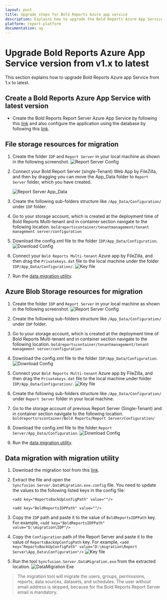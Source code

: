 ```yaml
---
layout: post
title: Upgrade steps for Bold Reports Azure app service
description: Explains how to upgrade the Bold Reports Azure App Service version from 1.x to the latest versions in Azure.
platform: report-platform
documentation: ug
---
```


# Upgrade Bold Reports Azure App Service version from v1.x to latest

This section explains how to upgrade Bold Reports Azure app Service from 1.x to latest.

## Create a Bold Reports Azure App Service with latest version

* Create the Bold Reports Report Server Azure App Service by following this [link](./../../../create-app-service/) and also configure the application using the database by following this [link](./../../../create-app-service/#configure-a-new-bold-reports).

## File storage resources for migration

1. Create the folder `IDP` and `Report Server` in your local machine as shown in the following screenshot.
![Report Server Config](/static/assets/on-premise/images/installation-and-deployment/azure-deployment/app-service-using-arm-template/folder-in-local-machine.png)

2. Connect your Bold Report Server (single-Tenant) Web App by FileZilla, and then by dragging you can move the App_Data folder to `Report Server` folder, which you have created.

   ![Report Server App_Data](/static/assets/on-premise/images/installation-and-deployment/azure-deployment/app-service-using-arm-template/report-server-app-data.png)

3. Create the following sub-folders structure like `/App_Data/Configuration/` under `IDP` folder.

4. Go to your storage account, which is created at the deployment time of Bold Reports Multi-tenant and in container section navigate to the following location.
`boldreportscontainer/tenantmanagement/tenant management server/configuration`

5. Download the config.xml file to the folder `IDP/App_Data/Configuration`.
![Download Config](/static/assets/on-premise/images/installation-and-deployment/azure-deployment/app-service-using-arm-template/download-config.png)

6. Connect your `Bold Reports Multi-tenant` Azure app by FileZilla, and then drag the `Privatekeys.dat` file to the local machine under the folder `IDP/App_Data/Configuration/`.
![Key file](/static/assets/on-premise/images/installation-and-deployment/azure-deployment/app-service-using-arm-template/key-file.png)

7. Run the [data migration utility](./../../on-premises/upgrade-from-classic-platform/data-migration/#steps-to-run-the-data-migration-utility).

## Azure Blob Storage resources for migration

1. Create the folder `IDP` and `Report Server` in your local machine as shown in the following screenshot.
![Report Server Config](/static/assets/on-premise/images/installation-and-deployment/azure-deployment/app-service-using-arm-template/folder-in-local-machine.png)

2. Create the following sub-folders structure like `/App_Data/Configuration/` under `IDP` folder.

3. Go to your storage account, which is created at the deployment time of Bold Reports Multi-tenant and in container section navigate to the following location.
`boldreportscontainer/tenantmanagement/tenant management server/configuration`

4. Download the config.xml file to the folder `IDP/App_Data/Configuration`.
![Download Config](/static/assets/on-premise/images/installation-and-deployment/azure-deployment/app-service-using-arm-template/download-config.png)

5. Connect your `Bold Reports Multi-tenant` Azure app by FileZilla, and then drag the `Privatekeys.dat` file to the local machine under folder `IDP/App_Data/Configuration/`.
![Key file](/static/assets/on-premise/images/installation-and-deployment/azure-deployment/app-service-using-arm-template/key-file.png)

6. Create the following sub-folders structure like `/App_Data/Configuration/` under `Report Server` folder in your local machine.

7. Go to the storage account of previous Report Server (Single-Tenant) and in container section navigate to the following location.
`boldreportsrscontainer/Bold Reports/Report Server/Configuration/`

8. Download the config.xml file to the folder `Report Server/App_Data/Configuration`.
![Download Config](/static/assets/on-premise/images/installation-and-deployment/azure-deployment/app-service-using-arm-template/download-config-file.png)

9. Run the [data migration utility](./../../on-premises/upgrade-from-classic-platform/data-migration/#steps-to-run-the-data-migration-utility).

## Data migration with migration utility

1. Download the migration tool from this [link](https://www.syncfusion.com/downloads/support/directtrac/general/ze/migration_util-1263808578).

2. Extract the file and open the `Syncfusion.Server.DataMigration.exe.config` file. You need to update the values to the following listed keys in the config file:

    `<add key="ReportsBackUpConfigPath" value=""/>`

    `<add key="BoldReportsIDPPath" value=""/>`

3. Copy the `IDP` path and paste it to the value of `BoldReportsIDPPath` key.
For example, `<add key="BoldReportsIDPPath" value="D:\migration\IDP"/>`

4. Copy the `Configuration` path of the Report Server and paste it to the value of `ReportsBackUpConfigPath` key.
For example, `<add key="ReportsBackUpConfigPath" value="D:\migration\Report Server\App_Data\Configuration"/>`
![Key file](/static/assets/on-premise/images/installation-and-deployment/azure-deployment/app-service-using-arm-template/app-settings-key.png)

5. Run the tool `Syncfusion.Server.DataMigration.exe` from the extracted location.
![DataMigration Exe](/static/assets/on-premise/images/installation-and-deployment/azure-deployment/app-service-using-arm-template/data-migration-exe.png)

> The migration tool will migrate the users, groups, permissions, reports, data sources, datasets, and schedules. The user without email address is skipped, because for the Bold Reports Report Server email is mandatory.